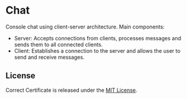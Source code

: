 # Chat

Console chat using client-server architecture.
Main components:

- Server: Accepts connections from clients, processes messages and sends them to all connected clients.
- Client: Establishes a connection to the server and allows the user to send and receive messages.

## License

Correct Certificate is released under the [MIT License](LICENSE).
